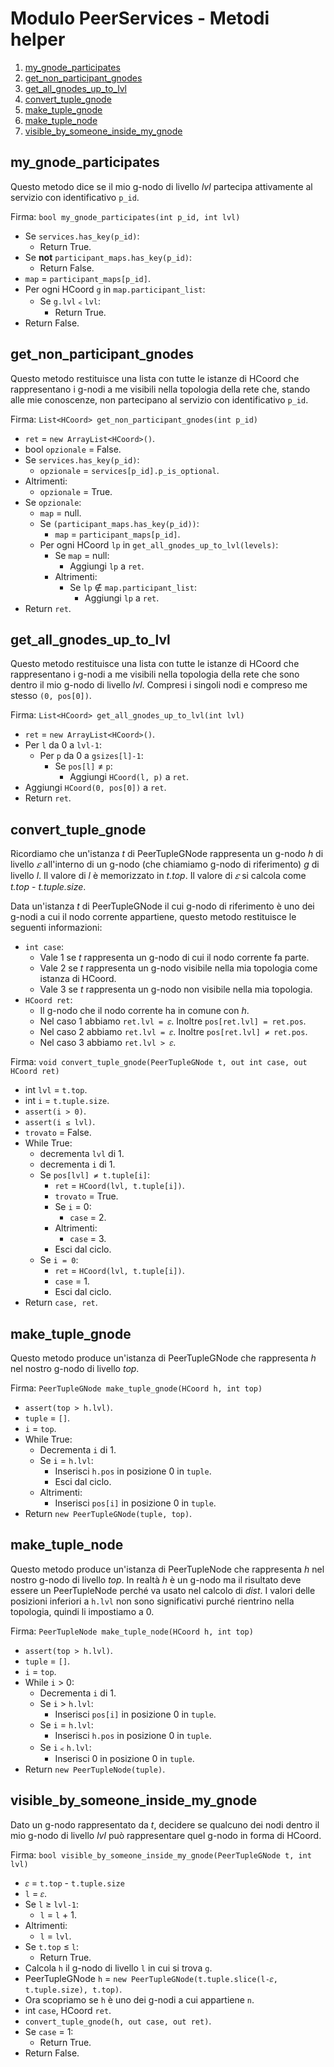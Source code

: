 # Modulo PeerServices - Metodi helper

1.  [my_gnode_participates](#my_gnode_participates)
1.  [get_non_participant_gnodes](#get_non_participant_gnodes)
1.  [get_all_gnodes_up_to_lvl](#get_all_gnodes_up_to_lvl)
1.  [convert_tuple_gnode](#convert_tuple_gnode)
1.  [make_tuple_gnode](#make_tuple_gnode)
1.  [make_tuple_node](#make_tuple_node)
1.  [visible_by_someone_inside_my_gnode](#visible_by_someone_inside_my_gnode)

## <a name="my_gnode_participates"></a>my_gnode_participates

Questo metodo dice se il mio g-nodo di livello *lvl* partecipa attivamente al servizio con identificativo `p_id`.

Firma: `bool my_gnode_participates(int p_id, int lvl)`

*   Se `services.has_key(p_id)`:
    *   Return True.
*   Se **not** `participant_maps.has_key(p_id)`:
    *   Return False.
*   `map` = `participant_maps[p_id]`.
*   Per ogni HCoord `g` in `map.participant_list`:
    *   Se `g.lvl`﹤`lvl`:
        *   Return True.
*   Return False.

## <a name="get_non_participant_gnodes"></a>get_non_participant_gnodes

Questo metodo restituisce una lista con tutte le istanze di HCoord che rappresentano i g-nodi a me visibili
nella topologia della rete che, stando alle mie conoscenze, non partecipano al servizio con identificativo `p_id`.

Firma: `List<HCoord> get_non_participant_gnodes(int p_id)`

*   `ret` =  `new ArrayList<HCoord>()`.
*   bool `opzionale` = False.
*   Se `services.has_key(p_id)`:
    *   `opzionale` = `services[p_id].p_is_optional`.
*   Altrimenti:
    *   `opzionale` = True.
*   Se `opzionale`:
    *   `map` = null.
    *   Se `(participant_maps.has_key(p_id))`:
        *   `map` = `participant_maps[p_id]`.
    *   Per ogni HCoord `lp` in `get_all_gnodes_up_to_lvl(levels)`:
        *   Se `map` = null:
            *   Aggiungi `lp` a `ret`.
        *   Altrimenti:
            *   Se `lp` ∉ `map.participant_list`:
                *   Aggiungi `lp` a `ret`.
*   Return `ret`.

## <a name="get_all_gnodes_up_to_lvl"></a>get_all_gnodes_up_to_lvl

Questo metodo restituisce una lista con tutte le istanze di HCoord che rappresentano i g-nodi a me visibili
nella topologia della rete che sono dentro il mio g-nodo di livello *lvl*. Compresi i singoli nodi e compreso
me stesso `(0, pos[0])`.

Firma: `List<HCoord> get_all_gnodes_up_to_lvl(int lvl)`

*   `ret` =  `new ArrayList<HCoord>()`.
*   Per `l` da 0 a `lvl-1`:
    *   Per `p` da 0 a `gsizes[l]-1`:
        *   Se `pos[l]` ≠ `p`:
            *   Aggiungi `HCoord(l, p)` a `ret`.
*   Aggiungi `HCoord(0, pos[0])` a `ret`.
*   Return `ret`.

## <a name="convert_tuple_gnode"></a>convert_tuple_gnode

Ricordiamo che un'istanza *t* di PeerTupleGNode rappresenta un g-nodo *h* di livello *𝜀* all'interno di un
g-nodo (che chiamiamo g-nodo di riferimento) *g* di livello *l*. Il valore di *l* è memorizzato in *t.top*.
Il valore di *𝜀* si calcola come *t.top* - *t.tuple.size*.

Data un'istanza *t* di PeerTupleGNode il cui g-nodo di riferimento è uno dei g-nodi a cui il nodo corrente
appartiene, questo metodo restituisce le seguenti informazioni:

*   `int case`:
    *   Vale 1 se *t* rappresenta un g-nodo di cui il nodo corrente fa parte.
    *   Vale 2 se *t* rappresenta un g-nodo visibile nella mia topologia come istanza di HCoord.
    *   Vale 3 se *t* rappresenta un g-nodo non visibile nella mia topologia.
*   `HCoord ret`:
    *   Il g-nodo che il nodo corrente ha in comune con *h*.
    *   Nel caso 1 abbiamo `ret.lvl = 𝜀`. Inoltre `pos[ret.lvl] = ret.pos`.
    *   Nel caso 2 abbiamo `ret.lvl = 𝜀`. Inoltre `pos[ret.lvl] ≠ ret.pos`.
    *   Nel caso 3 abbiamo `ret.lvl > 𝜀`.

Firma: `void convert_tuple_gnode(PeerTupleGNode t, out int case, out HCoord ret)`

*   int `lvl` = `t.top`.
*   int `i` = `t.tuple.size`.
*   `assert(i > 0)`.
*   `assert(i ≤ lvl)`.
*   `trovato` = False.
*   While True:
    *   decrementa `lvl` di 1.
    *   decrementa `i` di 1.
    *   Se `pos[lvl] ≠ t.tuple[i]`:
        *   `ret` = `HCoord(lvl, t.tuple[i])`.
        *   `trovato` = True.
        *   Se `i` = 0:
            *   `case` = 2.
        *   Altrimenti:
            *   `case` = 3.
        *   Esci dal ciclo.
    *   Se `i = 0`:
        *   `ret` = `HCoord(lvl, t.tuple[i])`.
        *   `case` = 1.
        *   Esci dal ciclo.
*   Return `case, ret`.

## <a name="make_tuple_gnode"></a>make_tuple_gnode

Questo metodo produce un'istanza di PeerTupleGNode che rappresenta *h* nel nostro g-nodo di livello *top*.

Firma: `PeerTupleGNode make_tuple_gnode(HCoord h, int top)`

*   `assert(top > h.lvl)`.
*   `tuple` = `[]`.
*   `i` = `top`.
*   While True:
    *   Decrementa `i` di 1.
    *   Se `i` = `h.lvl`:
        *   Inserisci `h.pos` in posizione 0 in `tuple`.
        *   Esci dal ciclo.
    *   Altrimenti:
        *   Inserisci `pos[i]` in posizione 0 in `tuple`.
*   Return `new PeerTupleGNode(tuple, top)`.

## <a name="make_tuple_node"></a>make_tuple_node

Questo metodo produce un'istanza di PeerTupleNode che rappresenta *h* nel nostro g-nodo di livello *top*. In
realtà *h* è un g-nodo ma il risultato deve essere un PeerTupleNode perché va usato nel calcolo di *dist*. I
valori delle posizioni inferiori a `h.lvl` non sono significativi purché rientrino nella topologia, quindi
li impostiamo a 0.

Firma: `PeerTupleNode make_tuple_node(HCoord h, int top)`

*   `assert(top > h.lvl)`.
*   `tuple` = `[]`.
*   `i` = `top`.
*   While `i` > 0:
    *   Decrementa `i` di 1.
    *   Se `i` > `h.lvl`:
        *   Inserisci `pos[i]` in posizione 0 in `tuple`.
    *   Se `i` = `h.lvl`:
        *   Inserisci `h.pos` in posizione 0 in `tuple`.
    *   Se `i`﹤`h.lvl`:
        *   Inserisci 0 in posizione 0 in `tuple`.
*   Return `new PeerTupleNode(tuple)`.

## <a name="visible_by_someone_inside_my_gnode"></a>visible_by_someone_inside_my_gnode

Dato un g-nodo rappresentato da *t*, decidere se qualcuno dei nodi dentro il mio g-nodo di livello *lvl* può
rappresentare quel g-nodo in forma di HCoord.

Firma: `bool visible_by_someone_inside_my_gnode(PeerTupleGNode t, int lvl)`

*   `𝜀` = `t.top` - `t.tuple.size`
*   `l` = `𝜀`.
*   Se `l` ≥ `lvl-1`:
    *   `l` = `l` + 1.
*   Altrimenti:
    *   `l` = `lvl`.
*   Se `t.top` ≤ `l`:
    *   Return True.
*   Calcola `h` il g-nodo di livello `l` in cui si trova `g`.
*   PeerTupleGNode `h` = `new PeerTupleGNode(t.tuple.slice(l-𝜀, t.tuple.size), t.top)`.
*   Ora scopriamo se `h` è uno dei g-nodi a cui appartiene `n`.
*   int `case`, HCoord `ret`.
*   `convert_tuple_gnode(h, out case, out ret)`.
*   Se `case` = 1:
    *   Return True.
*   Return False.

